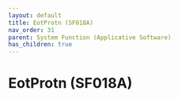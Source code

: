 ```yaml
---
layout: default
title: EotProtn (SF018A)
nav_order: 31
parent: System Function (Applicative Software)
has_children: true
---
```

# EotProtn (SF018A)
